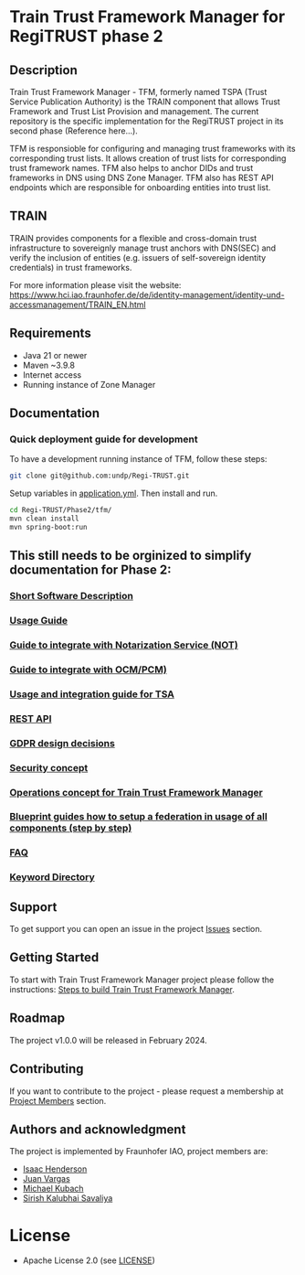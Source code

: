 # Train Trust Framework Manager for RegiTRUST phase 2

## Description

Train Trust Framework Manager - TFM, formerly named TSPA (Trust Service Publication Authority) is the TRAIN component that allows Trust Framework and Trust List Provision and management. The current repository is the specific implementation for the RegiTRUST project in its second phase (Reference here...).

TFM is responsioble for configuring and managing trust frameworks with its corresponding trust lists. It allows creation of trust lists for corresponding trust framework names. TFM also helps to anchor DIDs and trust frameworks in DNS using DNS Zone Manager. TFM also has REST API endpoints which are responsible for onboarding entities into trust list.

## TRAIN

TRAIN provides components for a flexible and cross-domain trust infrastructure to sovereignly manage trust anchors with DNS(SEC) and verify the inclusion of entities (e.g. issuers of self-sovereign identity credentials) in trust frameworks.

For more information please visit the website: https://www.hci.iao.fraunhofer.de/de/identity-management/identity-und-accessmanagement/TRAIN_EN.html

## Requirements

- Java 21 or newer
- Maven ~3.9.8
- Internet access
- Running instance of Zone Manager

## Documentation

### Quick deployment guide for development

To have a development running instance of TFM, follow these steps:

```bash
git clone git@github.com:undp/Regi-TRUST.git
```

Setup variables in [application.yml](./src/main/resources/application.yml). Then install and run.

```bash
cd Regi-TRUST/Phase2/tfm/
mvn clean install
mvn spring-boot:run
```

## This still needs to be orginized to simplify documentation for Phase 2:

### [Short Software Description](./README.md#description)

### [Usage Guide](./doc/README.md)

### [Guide to integrate with Notarization Service (NOT)](./doc/Integration_with_NotaryAPI/index.md)

### [Guide to integrate with OCM/PCM)](./doc/Integration_with_OCM_PCM/index.md)

### [Usage and integration guide for TSA](./doc/Integration_with_TSA/index.md)

### [REST API](./Swagger/openapi-tspa.json)

### [GDPR design decisions](https://gitlab.eclipse.org/eclipse/xfsc/train/TRAIN-Documentation/-/blob/main/concepts/gdpr/Readme.md)

### [Security concept](https://gitlab.eclipse.org/eclipse/xfsc/train/TRAIN-Documentation/-/tree/main/concepts/security)

### [Operations concept for Train Trust Framework Manager](./doc/operation)

### [Blueprint guides how to setup a federation in usage of all components (step by step)](https://gitlab.eclipse.org/eclipse/xfsc/train/TRAIN-Documentation/-/tree/main/demonstration?ref_type=heads)

### [FAQ](https://gitlab.eclipse.org/eclipse/xfsc/train/TRAIN-Documentation#frequently-asked-questions)

### [Keyword Directory](https://gitlab.eclipse.org/eclipse/xfsc/xfsc-spec-2/-/blob/main/docs/train/train.md?ref_type=heads#definitions-acronyms-and-abbreviations)

## Support

To get support you can open an issue in the project [Issues](https://gitlab.eclipse.org/eclipse/xfsc/train/tspa/-/issues) section.

## Getting Started

To start with Train Trust Framework Manager project please follow the instructions: [Steps to build Train Trust Framework Manager](./deploy/local/README.md/#how-to-build-the-project-locally).

## Roadmap

The project v1.0.0 will be released in February 2024.

## Contributing

If you want to contribute to the project - please request a membership at [Project Members](https://gitlab.eclipse.org/eclipse/xfsc/train/tspa/-/project_members) section.

## Authors and acknowledgment

The project is implemented by Fraunhofer IAO, project members are:

- [Isaac Henderson](https://gitlab.eclipse.org/isaachenderson)
- [Juan Vargas](https://gitlab.eclipse.org/juanvargas)
- [Michael Kubach](https://gitlab.eclipse.org/mkubach)
- [Sirish Kalubhai Savaliya](https://gitlab.eclipse.org/sirish1911)

# License

- Apache License 2.0 (see [LICENSE](./LICENSE))
